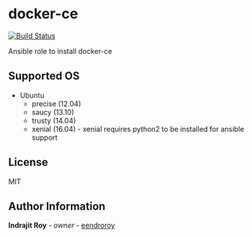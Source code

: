 docker-ce
=========

[![Build Status](https://travis-ci.org/eendroroy/ansible-role-docker-ce.svg?branch=master)](https://travis-ci.org/eendroroy/ansible-role-docker-ce)

Ansible role to install docker-ce

Supported OS
------------

- Ubuntu
    - precise (12.04)
    - saucy (13.10)
    - trusty (14.04)
    - xenial (16.04) - xenial requires python2 to be installed for ansible support


License
-------

MIT

Author Information
------------------

**Indrajit Roy** - *owner* - [eendroroy](https://github.com/eendroroy)
